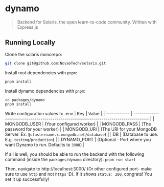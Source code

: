 # dynamo
>Backend for Solaris, the open learn-to-code community. Written with Express.js
## Running Locally
Clone the solaris monorepo:
```sh
git clone git@github.com:NovaoTech/solaris.git
```
Install root dependencies with `pnpm`:
```sh
pnpm install
```
Install dynamo dependencies with `pnpm`:
```sh
cd packages/dynamo
pnpm install
```
Write configuration values to .env
| Key          |  Value                                                                                 |
| ------------ | -------------------------------------------------------------------------------------- |
| MONGODB_USER | (Your configured worker)                                                               |
| MONGODB_PASS | (The password for your worker)                                                         |
| MONGODB_URI  | (The URI for your MongoDB Server. Ex: `@clustername.x.mongodb.net/database`)           |
| DB           | (Database to use. E.g. `testing`/`production`)                                         |
| DYNAMO_PORT  | (Optional - Port where you want Dynamo to run. Defaults to `3000`)                     |

If all is well, you should be able to run the backend with the following command (inside the `packages/dynamo` directory):
`pnpm run start`

Then, navigate to http://localhost:3000/ (Or other configured port- make sure to use `http` and not `https` :D). If it shows `status: 200`, congrats! You set it up successfully!